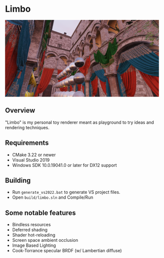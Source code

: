 # Limbo

![picture](images/main.png)

## Overview
"Limbo" is my personal toy renderer meant as playground to try ideas and rendering techniques.

## Requirements
- CMake 3.22 or newer
- Visual Studio 2019
- Windows SDK 10.0.19041.0 or later for DX12 support
 
## Building
- Run `generate_vs2022.bat` to generate VS project files.
- Open `build/limbo.sln` and Compile/Run

## Some notable features
- Bindless resources
- Deferred shading
- Shader hot-reloading
- Screen space ambient occlusion
- Image Based Lighting
- Cook-Torrance specular BRDF (w/ Lambertian diffuse)

